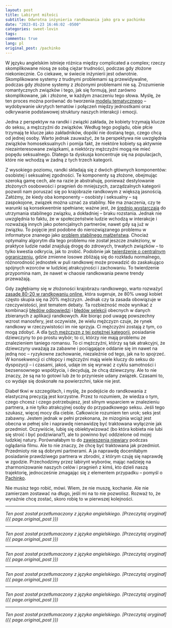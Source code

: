 ```yaml
---
layout: post
title: Labirynt miłości
subtitle: Odwrotna inżynieria randkowania jako gra w pachinko
date: "2023-01-23 16:46:02 -0500"
categories: sweet-lovin
tags: 
comments: true
lang: pl
original_post: /pachinko
---
```




W języku angielskim istnieje różnica między complicated a complex; rzeczy skomplikowane niosą ze sobą ciężar trudności, podczas gdy złożone niekoniecznie. Co ciekawe, w świecie inżynierii jest odwrotnie. Skomplikowane systemy z trudnymi problemami są przewidywalne, podczas gdy złożone systemy z złożonymi problemami nie są. Zrozumienie romantycznych związków i tego, jak się formują, jest zarówno skomplikowane, jak i złożone, w każdym znaczeniu tego słowa. Myślę, że ten proces można porównać do tworzenia <a target=_blank href=https://en.wikipedia.org/wiki/Topic_model>modelu tematycznego</a> – wydobywanie ukrytych tematów i połączeń między jednostkami oraz odkrywanie podstawowej struktury naszych interakcji i emocji.<!-- more -->

Jedna z perspektyw na randki i związki zakłada, że kobiety trzymają klucze do seksu, a mężczyźni do związków. Według tego poglądu, obie płcie trzymają te klucze jako zakładników, dopóki nie dostaną tego, czego chcą od jednej osoby. Warto jednak zauważyć, że ta perspektywa nie uwzględnia związków homoseksualnych i pomija fakt, że niektóre kobiety są aktywnie niezainteresowane związkami, a niektórzy mężczyźni mogą nie mieć popędu seksualnego. Dlatego ta dyskusja koncentruje się na populacjach, które nie wchodzą w żadną z tych trzech kategorii.

Z wysokiego poziomu, randki składają się z dwóch głównych komponentów: osobistej i seksualnej zgodności. Te komponenty są złożone, obejmując szeroką gamę cech, ale na razie je abstrahuję, ponieważ destylowanie złożonych osobowości i pragnień do mniejszych, zarządzalnych kategorii pozwoli nam poruszać się po krajobrazie randkowym z większą jasnością. Załóżmy, że kiedy oba komponenty – osobisty i seksualny – są zaspokojone, związek można uznać za stabilny. Nie ma znaczenia, czy te warunki są konsekwentnie spełniane; ważne jest, że <a target=_blank href=https://en.wikipedia.org/wiki/Logic_level#Logic_voltage_levels>średnio wystarczają</a> do utrzymania stabilnego związku, a dokładniej – braku rozstania. Jednak nie uwzględnia to faktu, że w społeczeństwie ludzie wchodzą w interakcje i rozważają innych jako potencjalnych partnerów, nawet gdy są już w związku. To pojęcie jest podobne do nierozwiązanego problemu w informatyce znanego jako <a target=_blank href=https://en.wikipedia.org/wiki/Stable_marriage_problem>problem stabilnego małżeństwa</a>. Chociaż optymalny algorytm dla tego problemu nie został jeszcze znaleziony, w praktyce ludzie nadal znajdują drogę do zdrowych, trwałych związków – to tylko kwestia odkrycia, jak to zrobić. Podobnie jak <a target=_blank href=https://en.wikipedia.org/wiki/Central_limit_theorem>twierdzenie o centralnym ograniczeniu</a>, gdzie zmienne losowe zbliżają się do rozkładu normalnego, różnorodność jednostek w puli randkowej może prowadzić do zaskakująco spójnych wzorców w ludzkiej atrakcyjności i zachowaniu. To twierdzenie przypomina nam, że nawet w chaosie randkowania pewne trendy przeważają.

Gdy zagłębiamy się w złożoności krajobrazu randkowego, warto rozważyć <a target=_blank href=https://medium.com/@worstonlinedater/tinder-experiments-ii-guys-unless-you-are-really-hot-you-are-probably-better-off-not-wasting-your-2ddf370a6e9a>zasadę 80-20 w randkowaniu online</a>, która sugeruje, że 80% uwagi kobiet często skupia się na 20% mężczyzn. Jednak czy ta zasada obowiązuje w rzeczywistości, jest tematem debaty. Ta rozbieżność może wynikać z kombinacji <a target=_blank href=https://en.wikipedia.org/wiki/Response_bias>błędów odpowiedzi</a> i <a target=_blank href=https://en.wikipedia.org/wiki/Selection_bias>błędów selekcji</a> obecnych w danych zbieranych z aplikacji randkowych. Ale biorąc pod uwagę powszechny wzrost manosfery, jest oczywiste, że wielu mężczyzn czuje, że rynek randkowy w rzeczywistości im nie sprzyja. Ci mężczyźni zostają z tym, co mogą zdobyć. A dla <a target=_blank href=https://incels.wiki/w/Chad>tych mężczyzn z tej potężnej kategorii</a>, posiadanie dziewczyny to po prostu wybór; to ci, którzy nie mają problemu ze znalezieniem taniego romansu. To ci mężczyźni, którzy są tak atrakcyjni, że dziewczyny uważają za zabawne i pociągające oddanie się im nawet na jedną noc – ryzykowne zachowanie, niezależnie od tego, jak na to spojrzeć. W konsekwencji ci chłopcy i mężczyźni mają wiele kluczy do seksu do dyspozycji – i czasami, jakoś, udaje im się wyrwać z cyklu samotności i bezsensownego współżycia, i decydują, że chcą dziewczyny. Ale to nie znaczy, że są na to gotowi lub że to przyniesie udany związek. Czasami to, co wydaje się doskonałe na powierzchni, takie nie jest.

Diabeł tkwi w szczegółach, i myślę, że podejście do randkowania z elastyczną precyzją jest korzystne. Przez to rozumiem, że wiedza o tym, czego chcesz i czego potrzebujesz, jest silnym wsparciem w znalezieniu partnera, a nie tylko atrakcyjnej osoby do przypadkowego seksu. Jeśli tego szukasz, więcej mocy dla ciebie. Całkowicie rozumiem ten urok; seks jest zabawny. Jestem jednak w pełni przekonana, że mizoginia wciąż jest obecna w pełnej sile i naprawdę nienawidzę być traktowana wyłącznie jak przedmiot. Oczywiście, lubię się obiektywizować (bo która kobieta nie lubi się stroić i być podziwiana?), ale to powinno być oddzielone od mojej ludzkiej natury. Porównałabym to do <a target=_blank href=https://en.wikipedia.org/wiki/Suspension_of_disbelief>zawieszenia niewiary</a> podczas oglądania filmu. Ale to nie znaczy, że chcę być traktowana jak przedmiot. Przedmioty nie są dobrymi partnerami. A ja naprawdę doceniłabym posiadanie prawdziwego partnera w zbrodni, z którym czuję się naprawdę w zgodzie. Przechodzimy przez labirynt wyborów, mając nadzieję na zharmonizowanie naszych celów i pragnień z kimś, kto dzieli naszą trajektorię, jednocześnie zmagając się z elementem przypadku – pomyśl o <a target=_blank href=https://en.wikipedia.org/wiki/Pachinko>Pachinko</a>.

Nie musisz tego robić, mówi. Wiem, że nie muszę, kochanie. Ale nie zamierzam zostawać na długo, jeśli mi na to nie pozwolisz. Rozważ to, że wyraźnie chcę zostać, skoro robię to w pierwszej kolejności.

---

*Ten post został przetłumaczony z języka angielskiego. [Przeczytaj oryginał]({{ page.original_post }})*

---

*Ten post został przetłumaczony z języka angielskiego. [Przeczytaj oryginał]({{ page.original_post }})*

---

*Ten post został przetłumaczony z języka angielskiego. [Przeczytaj oryginał]({{ page.original_post }})*

---

*Ten post został przetłumaczony z języka angielskiego. [Przeczytaj oryginał]({{ page.original_post }})*

---

*Ten post został przetłumaczony z języka angielskiego. [Przeczytaj oryginał]({{ page.original_post }})*

---

*Ten post został przetłumaczony z języka angielskiego. [Przeczytaj oryginał]({{ page.original_post }})*
